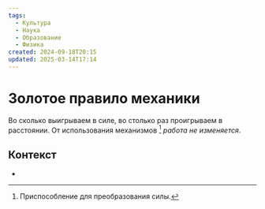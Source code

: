 ```yaml
---
tags:
  - Культура
  - Наука
  - Образование
  - Физика
created: 2024-09-18T20:15
updated: 2025-03-14T17:14
---
```

# Золотое правило механики

Во сколько выигрываем в силе, во столько раз проигрываем в расстоянии.
От использования механизмов [^1] *работа не изменяется*.


## Контекст
- 

[^1]: Приспособление для преобразования силы.